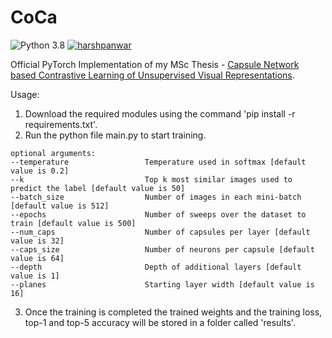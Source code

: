 # CoCa

![Python 3.8](https://img.shields.io/badge/python-3.8-green.svg) 
[![harshpanwar](https://img.shields.io/twitter/follow/harsh__panwar?style=social)](https://mobile.twitter.com/harsh__panwar)

Official PyTorch Implementation of my MSc Thesis - [Capsule Network based Contrastive Learning of Unsupervised Visual Representations](https://arxiv.org/pdf/2209.11276.pdf).

Usage:

1. Download the required modules using the command 'pip install -r requirements.txt'.
2. Run the python file main.py to start training.

```
optional arguments:
--temperature                 Temperature used in softmax [default value is 0.2]
--k                           Top k most similar images used to predict the label [default value is 50]
--batch_size                  Number of images in each mini-batch [default value is 512]
--epochs                      Number of sweeps over the dataset to train [default value is 500]
--num_caps                    Number of capsules per layer [default value is 32]
--caps_size                   Number of neurons per capsule [default value is 64]
--depth                       Depth of additional layers [default value is 1]
--planes					  Starting layer width [default value is 16]
```

3. Once the training is completed the trained weights and the training loss, top-1 and top-5 accuracy will be stored in a folder called 'results'.

